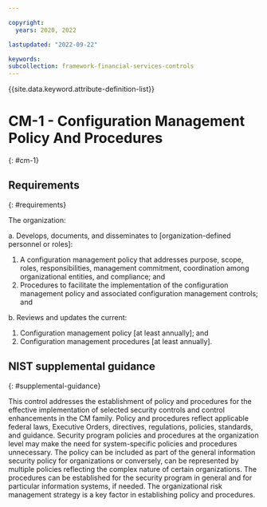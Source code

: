 ```yaml
---

copyright:
  years: 2020, 2022

lastupdated: "2022-09-22"

keywords: 
subcollection: framework-financial-services-controls
---
```


{{site.data.keyword.attribute-definition-list}}

# CM-1 - Configuration Management Policy And Procedures
{: #cm-1}

## Requirements
{: #requirements}

The organization:

a. Develops, documents, and disseminates to [organization-defined personnel or roles]:

1. A configuration management policy that addresses purpose, scope, roles, responsibilities, management commitment, coordination among organizational entities, and compliance; and
2. Procedures to facilitate the implementation of the configuration management policy and associated configuration management controls; and

b. Reviews and updates the current:

1. Configuration management policy [at least annually]; and
2. Configuration management procedures [at least annually].

## NIST supplemental guidance
{: #supplemental-guidance}

This control addresses the establishment of policy and procedures for the effective implementation of selected security controls and control enhancements in the CM family. Policy and procedures reflect applicable federal laws, Executive Orders, directives, regulations, policies, standards, and guidance. Security program policies and procedures at the organization level may make the need for system-specific policies and procedures unnecessary. The policy can be included as part of the general information security policy for organizations or conversely, can be represented by multiple policies reflecting the complex nature of certain organizations. The procedures can be established for the security program in general and for particular information systems, if needed. The organizational risk management strategy is a key factor in establishing policy and procedures.

